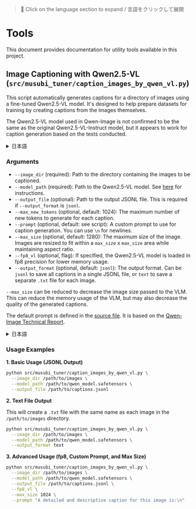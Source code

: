 > 📝 Click on the language section to expand / 言語をクリックして展開

# Tools

This document provides documentation for utility tools available in this project. 

## Image Captioning with Qwen2.5-VL (`src/musubi_tuner/caption_images_by_qwen_vl.py`)

This script automatically generates captions for a directory of images using a fine-tuned Qwen2.5-VL model. It's designed to help prepare datasets for training by creating captions from the images themselves.

The Qwen2.5-VL model used in Qwen-Image is not confirmed to be the same as the original Qwen2.5-VL-Instruct model, but it appears to work for caption generation based on the tests conducted.

<details>
<summary>日本語</summary>

このスクリプトは、Qwen2.5-VLモデルを使用して、指定されたディレクトリ内の画像に対するキャプションを自動生成します。画像自体からキャプションを作成することで、学習用データセットの準備を支援することを目的としています。

Qwen-Imageで使用されているQwen2.5-VLモデルは、元のQwen2.5-VL-Instructモデルと同じかどうか不明ですが、試した範囲ではキャプション生成も動作するようです。

</details>

### Arguments

-   `--image_dir` (required): Path to the directory containing the images to be captioned.
-   `--model_path` (required): Path to the Qwen2.5-VL model. See [here](./qwen_image.md#download-the-model--モデルのダウンロード) for instructions.
-   `--output_file` (optional): Path to the output JSONL file. This is required if `--output_format` is `jsonl`.
-   `--max_new_tokens` (optional, default: 1024): The maximum number of new tokens to generate for each caption.
-   `--prompt` (optional, default: see script): A custom prompt to use for caption generation. You can use `\n` for newlines.
-   `--max_size` (optional, default: 1280): The maximum size of the image. Images are resized to fit within a `max_size` x `max_size` area while maintaining aspect ratio.
-   `--fp8_vl` (optional, flag): If specified, the Qwen2.5-VL model is loaded in fp8 precision for lower memory usage.
-   `--output_format` (optional, default: `jsonl`): The output format. Can be `jsonl` to save all captions in a single JSONL file, or `text` to save a separate `.txt` file for each image.

`--max_size` can be reduced to decrease the image size passed to the VLM. This can reduce the memory usage of the VLM, but may also decrease the quality of the generated captions.

The default prompt is defined in the [source file](./src/musubi_tuner/caption_images_by_qwen_vl.py). It is based on the [Qwen-Image Technical Report](https://arxiv.org/abs/2508.02324).

<details>
<summary>日本語</summary>

-   `--image_dir` (必須): キャプションを生成する画像が含まれるディレクトリへのパス。
-   `--model_path` (必須): Qwen2.5-VLモデルへのパス。詳細は[こちら](./qwen_image.md#download-the-model--モデルのダウンロード)を参照してください。
-   `--output_file` (任意): 出力先のJSONLファイルへのパス。`--output_format`が`jsonl`の場合に必須です。
-   `--max_new_tokens` (任意, デフォルト: 1024): 各キャプションで生成する新しいトークンの最大数。
-   `--prompt` (任意, デフォルト: スクリプト内参照): キャプション生成に使用するカスタムプロンプト。`\n`で改行を指定できます。
-   `--max_size` (任意, デフォルト: 1280): 画像の最大サイズ。アスペクト比を維持したまま、画像の合計ピクセル数が`max_size` x `max_size`の領域に収まるようにリサイズされます。
-   `--fp8_vl` (任意, フラグ): 指定された場合、Qwen2.5-VLモデルがfp8精度で読み込まれ、メモリ使用量が削減されます。
-   `--output_format` (任意, デフォルト: `jsonl`): 出力形式。`jsonl`を指定するとすべてのキャプションが単一のJSONLファイルに保存され、`text`を指定すると画像ごとに個別の`.txt`ファイルが保存されます。

`--max_size` を小さくするとVLMに渡される画像サイズが小さくなります。これにより、VLMのメモリ使用量が削減されますが、生成されるキャプションの品質が低下する可能性があります。

プロンプトのデフォルトは、[ソースファイル](./src/musubi_tuner/caption_images_by_qwen_vl.py)内で定義されています。[Qwen-Image Technical Report](https://arxiv.org/abs/2508.02324)を参考にしたものです。

</details>

### Usage Examples

**1. Basic Usage (JSONL Output)**

```bash
python src/musubi_tuner/caption_images_by_qwen_vl.py \
  --image_dir /path/to/images \
  --model_path /path/to/qwen_model.safetensors \
  --output_file /path/to/captions.jsonl
```

**2. Text File Output**

This will create a `.txt` file with the same name as each image in the `/path/to/images` directory.

```bash
python src/musubi_tuner/caption_images_by_qwen_vl.py \
  --image_dir /path/to/images \
  --model_path /path/to/qwen_model.safetensors \
  --output_format text
```

**3. Advanced Usage (fp8, Custom Prompt, and Max Size)**

```bash
python src/musubi_tuner/caption_images_by_qwen_vl.py \
  --image_dir /path/to/images \
  --model_path /path/to/qwen_model.safetensors \
  --output_file /path/to/captions.jsonl \
  --fp8_vl \
  --max_size 1024 \
  --prompt "A detailed and descriptive caption for this image is:\n"
```

